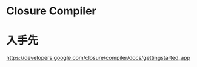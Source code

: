 Closure Compiler
=====

# 入手先
https://developers.google.com/closure/compiler/docs/gettingstarted_app
